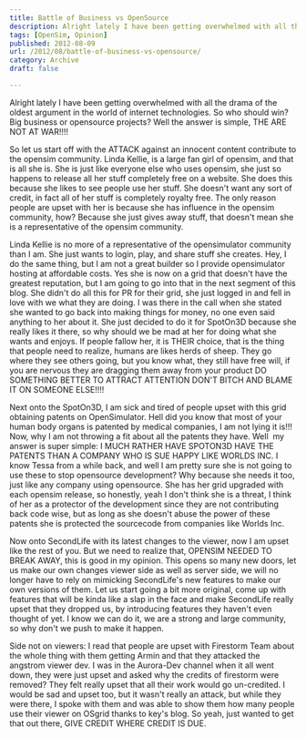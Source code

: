 ```yaml
---
title: Battle of Business vs OpenSource
description: Alright lately I have been getting overwhelmed with all the drama of the oldest argument in the world of internet technologies. So who should win? Big business or opensource projects? Well the answer is simple, THE ARE NOT AT WAR!!!!
tags: [OpenSim, Opinion]
published: 2012-08-09
url: /2012/08/battle-of-business-vs-opensource/
category: Archive
draft: false

---
```

Alright lately I have been getting overwhelmed with all the drama of the oldest argument in the world of internet technologies. So who should win? Big business or opensource projects? Well the answer is simple, THE ARE NOT AT WAR!!!!

So let us start off with the ATTACK against an innocent content contribute to the opensim community. Linda Kellie, is a large fan girl of opensim, and that is all she is. She is just like everyone else who uses opensim, she just so happens to release all her stuff completely free on a website. She does this because she likes to see people use her stuff. She doesn't want any sort of credit, in fact all of her stuff is completely royalty free. The only reason people are upset with her is because she has influence in the opensim community, how? Because she just gives away stuff, that doesn't mean she is a representative of the opensim community.

Linda Kellie is no more of a representative of the opensimulator community than I am. She just wants to login, play, and share stuff she creates. Hey, I do the same thing, but I am not a great builder so I provide opensimulator hosting at affordable costs. Yes she is now on a grid that doesn't have the greatest reputation, but I am going to go into that in the next segment of this blog. She didn't do all this for PR for their grid, she just logged in and fell in love with we what they are doing. I was there in the call when she stated she wanted to go back into making things for money, no one even said anything to her about it. She just decided to do it for SpotOn3D because she really likes it there, so why should we be mad at her for doing what she wants and enjoys. If people fallow her, it is THEIR choice, that is the thing that people need to realize, humans are likes herds of sheep. They go where they see others going, but you know what, they still have free will, if you are nervous they are dragging them away from your product DO SOMETHING BETTER TO ATTRACT ATTENTION DON'T BITCH AND BLAME IT ON SOMEONE ELSE!!!!

Next onto the SpotOn3D, I am sick and tired of people upset with this grid obtaining patents on OpenSimulator. Hell did you know that most of your human body organs is patented by medical companies, I am not lying it is!!! Now, why I am not throwing a fit about all the patents they have. Well  my answer is super simple: I MUCH RATHER HAVE SPOTON3D HAVE THE PATENTS THAN A COMPANY WHO IS SUE HAPPY LIKE WORLDS INC. I know Tessa from a while back, and well I am pretty sure she is not going to use these to stop opensource development? Why because she needs it too, just like any company using opensource. She has her grid upgraded with each opensim release, so honestly, yeah I don't think she is a threat, I think of her as a protector of the development since they are not contributing back code wise, but as long as she doesn't abuse the power of these patents she is protected the sourcecode from companies like Worlds Inc.

Now onto SecondLife with its latest changes to the viewer, now I am upset like the rest of you. But we need to realize that, OPENSIM NEEDED TO BREAK AWAY, this is good in my opinion. This opens so many new doors, let us make our own changes viewer side as well as server side, we will no longer have to rely on mimicking SecondLife's new features to make our own versions of them. Let us start going a bit more original, come up with features that will be kinda like a slap in the face and make SecondLife really upset that they dropped us, by introducing features they haven't even thought of yet. I know we can do it, we are a strong and large community, so why don't we push to make it happen.

Side not on viewers: I read that people are upset with Firestorm Team about the whole thing with them getting Armin and that they attacked the angstrom viewer dev. I was in the Aurora-Dev channel when it all went down, they were just upset and asked why the credits of firestorm were removed? They felt really upset that all their work would go un-credited. I would be sad and upset too, but it wasn't really an attack, but while they were there, I spoke with them and was able to show them how many people use their viewer on OSgrid thanks to key's blog. So yeah, just wanted to get that out there, GIVE CREDIT WHERE CREDIT IS DUE.
